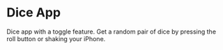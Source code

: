 # Dice App
Dice app with a toggle feature. Get a random pair of dice by pressing the roll button or shaking your iPhone.
